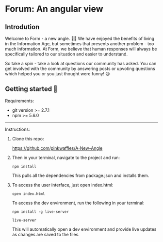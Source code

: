 # Forum: An angular view

## Introdution
Welcome to Form - a new angle. :tada::tada: We have enjoyed the benefits of living in the Information Age, but sometimes that presents another problem - too much information. At Form, we believe that human responses will always be specifically tailored to our situation and easier to understand.

So take a spin - take a look at questions our community has asked. You can get involved with the community by answering posts or upvoting questions which helped you or you just thought were funny! :smiley:

## Getting started :raised_hands:

Requirements:

- git version >= 2.7.1
- npm >= 5.6.0

---

Instructions:

1. Clone this repo:

   https://github.com/pinkwaffles/A-New-Angle

2. Then in your terminal, navigate to the project and run:

    `npm install`

    This pulls all the dependencies from package.json and installs them.

3. To access the user interface, just open index.html:

    `open index.html`

    To access the dev environment, run the following in your terminal:

    `npm install -g live-server`

    `live-server`

    This will automatically open a dev environment and provide live updates as changes are saved to the files.